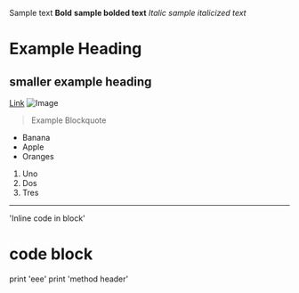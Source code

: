Sample text
**Bold** **sample bolded text**
*Italic* *sample italicized text*
# Example Heading
## smaller example heading
[Link](www.youtube.com)
![Image](https://image.shutterstock.com/image-vector/illustration-computer-monitor-holding-cpu-260nw-82095055.jpg)
> Example Blockquote
* Banana
* Apple
* Oranges
1. Uno
2. Dos
3. Tres
---
'Inline code in block'
# code block
print 'eee'
print 'method header'
